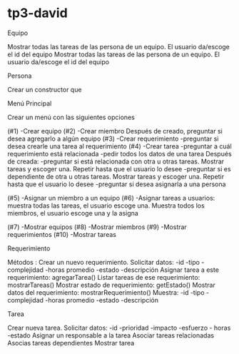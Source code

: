 # tp3-david

Equipo

Mostrar todas las tareas de las persona de un equipo. El usuario da/escoge el id del equipo
Mostrar todas las tareas de las persona de un equipo. El usuario da/escoge el id del equipo

Persona

Crear un constructor que 


Menú Principal

Crear un menú con las siguientes opciones

(#1) -Crear equipo 
(#2) -Crear miembro 
	Después de creado, preguntar si desea agregarlo a algún equipo
(#3) -Crear requerimiento 
	-preguntar si desea crearle una tarea al requerimiento
(#4) -Crear tarea 
	-preguntar a cuál requerimiento está relacionada
	-pedir todos los datos de una tarea
	Después de creada:
	-preguntar si está relacionada con otra u otras tareas. Mostrar tareas y escoger una. Repetir hasta que el usuario lo desee
	-preguntar si es dependiente de otra u otras tareas. Mostrar tareas y escoger una. Repetir hasta que el usuario lo desee
	-preguntar si desea asignarla a una persona

(#5) -Asignar un miembro a un equipo
(#6) -Asignar tareas a usuarios: muestra todas las tareas, el usuario escoge una. Muestra todos los miembros, el usuario escoge una y la asigna 

(#7) -Mostrar equipos 
(#8) -Mostrar miembros 
(#9) -Mostrar requerimientos 
(#10) -Mostrar tareas 

Requerimiento

Métodos :
Crear un nuevo requerimiento. Solicitar datos:
	-id
	-tipo
	-complejidad
	-horas promedio
	-estado
	-descripción
Asignar tarea a este requerimiento: agregarTarea()
Listar tareas de ese requerimiento: mostrarTareas()
Mostrar estado de requerimiento: getEstado()
Mostrar datos del requerimiento: mostrarRequerimiento()	
	Muestra:
	-id
	-tipo
	-complejidad
	-horas promedio
	-estado
	-descripción

Tarea

Crear nueva tarea. Solicitar datos:
	-id
	-prioridad
	-impacto
	-esfuerzo - horas
	-estado
Asignar un responsable a la tarea
Asociar tareas relacionadas
Asocias tareas dependientes
Mostrar tarea

